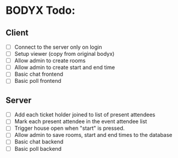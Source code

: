 # BODYX Todo:

## Client

- [ ] Connect to the server only on login
- [ ] Setup viewer (copy from original bodyx)
- [ ] Allow admin to create rooms
- [ ] Allow admin to create start and end time
- [ ] Basic chat frontend
- [ ] Basic poll frontend

## Server

- [ ] Add each ticket holder joined to list of present attendees
- [ ] Mark each present attendee in the event attendee list 
- [ ] Trigger house open when "start" is pressed.
- [ ] Allow admin to save rooms, start and end times to the database
- [ ] Basic chat backend
- [ ] Basic poll backend